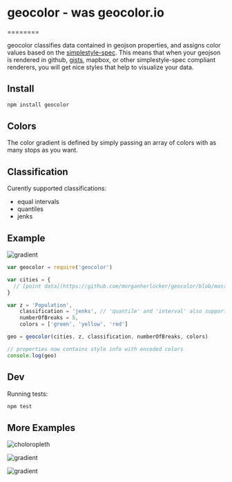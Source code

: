 # geocolor - was geocolor.io
========

geocolor classifies data contained in geojson properties, and assigns color values based on the [simplestyle-spec](https://github.com/mapbox/simplestyle-spec/blob/master/1.1.0/README.md). This means that when your geojson is rendered in github, [gists](https://gist.github.com/morganherlocker/b963cc241018326f1d16), mapbox, or other simplestyle-spec compliant renderers, you will get nice styles that help to visualize your data.

## Install

```bash
npm install geocolor
```

## Colors

The color gradient is defined by simply passing an array of colors with as many stops as you want.

## Classification

Curently supported classifications:

- equal intervals
- quantiles
- jenks

## Example

![gradient](https://raw2.github.com/morganherlocker/geocolor/master/img/Screen%20Shot%202014-02-06%20at%203.55.30%20PM.jpg)

```js
var geocolor = require('geocolor')

var cities = {
  // [point data](https://github.com/morganherlocker/geocolor/blob/master/test/in/cities.geojson)
}

var z = 'Population',
    classification = 'jenks', // 'quantile' and 'interval' also supported
    numberOfBreaks = 5,
    colors = ['green', 'yellow', 'red']

geo = geocolor(cities, z, classification, numberOfBreaks, colors)

// properties now contains style info with encoded colors
console.log(geo) 
```

## Dev

Running tests:

```bash
npm test
```

## More Examples

![choloropleth](http://morganherlocker.com/img/poverty_styled.jpg)

![gradient](https://raw2.github.com/morganherlocker/geocolor/master/img/Screen%20Shot%202014-02-06%20at%203.13.09%20PM.jpg)

![gradient](https://raw2.github.com/morganherlocker/geocolor/master/img/Screen%20Shot%202014-02-06%20at%209.57.54%20AM.jpg)


